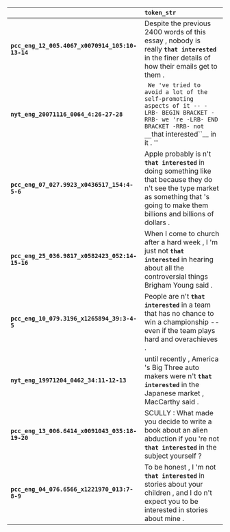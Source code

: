 |                                                 | `token_str`                                                                                                                                                                                   |
|:------------------------------------------------|:----------------------------------------------------------------------------------------------------------------------------------------------------------------------------------------------|
| **`pcc_eng_12_005.4067_x0070914_105:10-13-14`** | Despite the previous 2400 words of this essay , nobody is really __``that interested``__ in the finer details of how their emails get to them .                                               |
| **`nyt_eng_20071116_0064_4:26-27-28`**          | `` We 've tried to avoid a lot of the self-promoting aspects of it -- -LRB- BEGIN BRACKET -RRB- we 're -LRB- END BRACKET -RRB- not __``that interested``__ in it . ''                         |
| **`pcc_eng_07_027.9923_x0436517_154:4-5-6`**    | Apple probably is n't __``that interested``__ in doing something like that because they do n't see the type market as something that 's going to make them billions and billions of dollars . |
| **`pcc_eng_25_036.9817_x0582423_052:14-15-16`** | When I come to church after a hard week , I 'm just not __``that interested``__ in hearing about all the controversial things Brigham Young said .                                            |
| **`pcc_eng_10_079.3196_x1265894_39:3-4-5`**     | People are n't __``that interested``__ in a team that has no chance to win a championship -- even if the team plays hard and overachieves .                                                   |
| **`nyt_eng_19971204_0462_34:11-12-13`**         | until recently , America 's Big Three auto makers were n't __``that interested``__ in the Japanese market , MacCarthy said .                                                                  |
| **`pcc_eng_13_006.6414_x0091043_035:18-19-20`** | SCULLY : What made you decide to write a book about an alien abduction if you 're not __``that interested``__ in the subject yourself ?                                                       |
| **`pcc_eng_04_076.6566_x1221970_013:7-8-9`**    | To be honest , I 'm not __``that interested``__ in stories about your children , and I do n't expect you to be interested in stories about mine .                                             |
